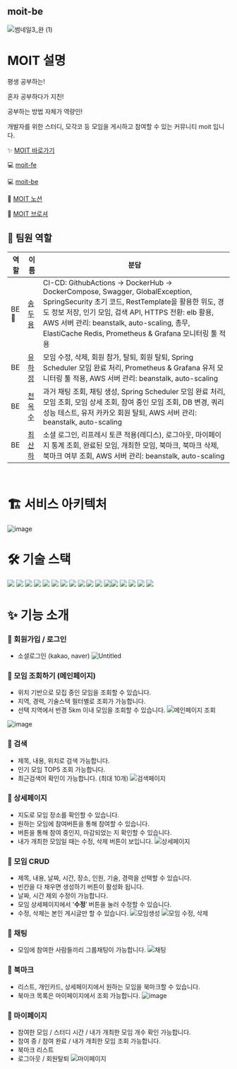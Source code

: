 ## moit-be

![썸네일3_완 (1)](https://github.com/moit03/moit-be/assets/157124813/63ecc417-5e4c-40fb-a67e-0c4ea8cebd84)

# MOIT 설명

평생 공부하는! 

혼자 공부하다가 지친! 

공부하는 방법 자체가 역량인!

개발자를 위한 스터디, 모각코 등 모임을 게시하고 참여할 수 있는 커뮤니티 moit 입니다.

✨ [MOIT 바로가기](https://moit.me/)

💻 [moit-fe](https://github.com/moit03/moit-fe)

💻 [moit-be](https://github.com/moit03/moit-be)

📃 [MOIT 노션](https://sumptuous-aragon-de9.notion.site/MOIT-b18be1c726dd408bb0c8818756569f2f)

📃 [MOIT 브로셔](https://sumptuous-aragon-de9.notion.site/MOIT-b20d01a1bc67427bbd8a9f6c74cb98d4)


## 👥 팀원 역할

| 역할  | 이름                                 | 분담                                                                                                          |
| ----- | ------------------------------------ | ------------------------------------------------------------------------------------------------------------- |
| BE 👑 | [ 송두용 ](https://github.com/song-dyong)   | CI-CD: GithubActions → DockerHub → DockerCompose, Swagger, GlobalException, SpringSecurity 초기 코드, RestTemplate을 활용한 위도, 경도 정보 저장, 인기 모임, 검색 API, HTTPS 전환: elb 활용, AWS 서버 관리: beanstalk, auto-scaling, 총무, ElastiCache Redis, Prometheus & Grafana 모니터링 툴 적용 |
| BE    | [ 유하정 ](https://github.com/yuha00e) | 모임 수정, 삭제, 회원 참가, 탈퇴, 회원 탈퇴, Spring Scheduler 모임 완료 처리, Prometheus & Grafana 유저 모니터링 툴 적용, AWS 서버 관리: beanstalk, auto-scaling |
| BE    | [ 천옥수 ](https://github.com/OKSUchun) | 과거 채팅 조회, 채팅 생성, Spring Scheduler 모임 완료 처리, 모임 조회, 모임 상세 조회, 참여 중인 모임 조회, DB 변경, 쿼리 성능 테스트, 유저 카카오 회원 탈퇴, AWS 서버 관리: beanstalk, auto-scaling |
| BE    | [ 최산하 ](https://github.com/choisasa) | 소셜 로그인, 리프레시 토큰 적용(레디스), 로그아웃, 마이페이지 통계 조회, 완료된 모임, 개최한 모임, 북마크, 북마크 삭제, 북마크 여부 조회, AWS 서버 관리: beanstalk, auto-scaling |

<br />

# 🏗️ 서비스 아키텍처

![image](https://github.com/moit03/moit-fe/assets/124010808/2c928dab-21a9-4517-ae88-b466d824781c)

# 🛠️ 기술 스택

<img src="https://img.shields.io/badge/java-F7DF1E?style=for-the-badge&logo=java&logoColor=white"/> <img src="https://img.shields.io/badge/spring-6DB33F?style=for-the-badge&logo=spring&logoColor=white"/> <img src="https://img.shields.io/badge/springboot-6DB33F?style=for-the-badge&logo=springboot&logoColor=white"/> <img src="https://img.shields.io/badge/PostgreSQL-4169E1?style=for-the-badge&logo=PostgreSQL&logoColor=white"/> <img src="https://img.shields.io/badge/docker-%230db7ed.svg?style=for-the-badge&logo=docker&logoColor=white"/> <img src="https://img.shields.io/badge/GitHub Actions-2088FF?style=for-the-badge&logo=GitHub Actions&logoColor=white"/> <img src="https://img.shields.io/badge/Prometheus-E6522C?style=for-the-badge&logo=Prometheus&logoColor=white"/> <img src="https://img.shields.io/badge/grafana-%23F46800.svg?style=for-the-badge&logo=grafana&logoColor=white"/> <img src="https://img.shields.io/badge/Querydsl-0285C9?style=for-the-badge&logo=querydsl&logoColor=white"/> <img src="https://img.shields.io/badge/redis-DC382D?style=for-the-badge&logo=redis&logoColor=white"/> <img src="https://img.shields.io/badge/amazonelasticache-C925D1?style=for-the-badge&logo=amazonelasticache&logoColor=white"/> <img src="https://img.shields.io/badge/AmazonAWS-232F3E?style=for-the-badge&logo=amazonaws&logoColor=white"/><img src="https://img.shields.io/badge/apachejmeter-D22128?style=for-the-badge&logo=apachejmeter&logoColor=white"/> <img src="https://img.shields.io/badge/swagger-85EA2D?style=for-the-badge&logo=swagger&logoColor=white"/> <img src="https://img.shields.io/badge/jira-0052CC?style=for-the-badge&logo=jira&logoColor=white"/> <img src="https://img.shields.io/badge/slack-4A154B?style=for-the-badge&logo=slack&logoColor=white"/> <img src="https://img.shields.io/badge/notion-000000?style=for-the-badge&logo=notion&logoColor=white"/>


# ✨ 기능 소개

### 🌱 회원가입 / 로그인

- 소셜로그인 (kakao, naver)
  ![Untitled](https://github.com/moit03/moit-fe/assets/124010808/6d9046c6-889c-4eb0-a655-c61bcda4ebef)

### 🌱 모임 조회하기 (메인페이지)

- 위치 기반으로 모집 중인 모임을 조회할 수 있습니다.
- 지역, 경력, 기술스택 필터별로 조회가 가능합니다.
- 선택 지역에서 반경 5km 이내 모임을 조회할 수 있습니다.
  ![메인페이지 조회](https://github.com/moit03/moit-fe/assets/124010808/b293c019-49f7-4cd1-9c97-114d99e67787)

![image](https://github.com/moit03/moit-fe/assets/124010808/e54cf6d2-7fd2-4ab3-866d-2b67dd8ca02a)

### 🌱 검색

- 제목, 내용, 위치로 검색 가능합니다.
- 인기 모임 TOP5 조회 가능합니다.
- 최근검색어 확인이 가능합니다. (최대 10개)
  ![검색페이지](https://github.com/moit03/moit-fe/assets/124010808/e35167a1-d60f-4592-b64e-ba8a8d7ccb6f)

### 🌱 상세페이지

- 지도로 모임 장소를 확인할 수 있습니다.
- 원하는 모임에 참여버튼을 통해 참여할 수 있습니다.
- 버튼을 통해 참여 중인지, 마감되었는 지 확인할 수 있습니다.
- 내가 개최한 모임일 때는 수정, 삭제 버튼이 보입니다.
  ![상세페이지](https://github.com/moit03/moit-fe/assets/124010808/dd680470-2481-45c9-a353-4a2efd673343)

### 🌱 모임 CRUD

- 제목, 내용, 날짜, 시간, 장소, 인원, 기술, 경력을 선택할 수 있습니다.
- 빈칸을 다 채우면 생성하기 버튼이 활성화 됩니다.
- 날짜, 시간 제외 수정이 가능합니다.
- 모임 상세페이지에서 ‘**수정**’ 버튼을 눌러 수정할 수 있습니다.
- 수정, 삭제는 본인 게시글만 할 수 있습니다.
  ![모임생성](https://github.com/moit03/moit-fe/assets/124010808/bd9ed309-4ca6-4a09-b179-5706d47162ee)
  ![모임 수정, 삭제](https://github.com/moit03/moit-fe/assets/124010808/61fa0b76-e64d-4734-a0ea-5f8db0355b82)

### 🌱 채팅

- 모임에 참여한 사람들끼리 그룹채팅이 가능합니다.
  ![채팅](https://github.com/moit03/moit-fe/assets/124010808/c8eb09a1-3e91-4130-87d9-a7541b982d66)

### 🌱 북마크

- 리스트, 개인카드, 상세페이지에서 원하는 모임을 북마크할 수 있습니다.
- 북마크 목록은 마이페이지에서 조회 가능합니다.
  ![image](https://github.com/moit03/moit-fe/assets/124010808/ec9f38aa-0c03-4d62-9f04-0d454bf0270b)

### 🌱 마이페이지

- 참여한 모임 / 스터디 시간 / 내가 개최한 모임 개수 확인 가능합니다.
- 참여 중 / 참여 완료 / 내가 개최한 모임 조회 가능합니다.
- 북마크 리스트
- 로그아웃 / 회원탈퇴
  ![마이페이지](https://github.com/moit03/moit-fe/assets/124010808/489aa8ff-4b08-47da-8688-b48d2dd5bb55)


